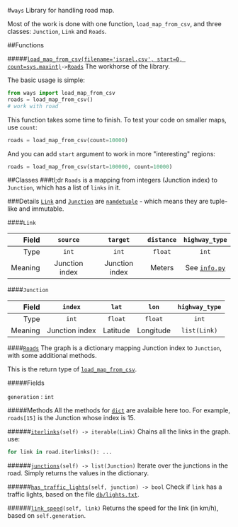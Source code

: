 #`ways`
Library for handling road map.

Most of the work is done with one function, `load_map_from_csv`, and three classes: `Junction`, `Link` and `Roads`.

##Functions

#####[`load_map_from_csv(filename='israel.csv', start=0, count=sys.maxint)`](graph.py#L74)` -> `[`Roads`](#roads)
The workhorse of the library.

The basic usage is simple:
```python
from ways import load_map_from_csv
roads = load_map_from_csv()
# work with road
```
This function takes some time to finish. To test your code on smaller maps, use `count`:
```python
roads = load_map_from_csv(count=10000)
```

And you can add `start` argument to work in more "interesting" regions:
```python
roads = load_map_from_csv(start=100000, count=10000)
```

##Classes
###tl;dr
`Roads` is a mapping from integers (Junction index) to `Junction`, which has a list of `links` in it.

###Details
[`Link`](graph.py#L12) and [`Junction`](graph.py#L12) are [`namdetuple`](https://docs.python.org/2/library/collections.html#collections.namedtuple) - which means they are tuple-like and immutable.

####`Link`

| Field | `source`       |  `target`   | `distance` | `highway_type` |
| -------:|:-------------:|:---------:|:--------:|:------------:|
| Type    | `int`        |  `int`    | `float`  | `int`        |
| Meaning |  Junction index | Junction index | Meters | See [`info.py`](info.py#L7) |

####`Junction`

| Field   | `index`       |  `lat`   | `lon` | `highway_type` |
| -------:|:-------------:|:---------:|:--------:|:------------:|
| Type    | `int`        |  `float`    | `float`  | `int`        |
| Meaning |  Junction index | Latitude | Longitude | `list(Link)` |

####[`Roads`](graph.py#L27)
The graph is a dictionary mapping Junction index to `Junction`, with some additional methods.

This is the return type of [`load_map_from_csv`](#functions).

#####Fields

`generation` : `int`

#####Methods
All the methods for [`dict`](https://docs.python.org/2/library/stdtypes.html#mapping-types-dict) are avalaible here too. For example, `roads[15]` is the Junction whose index is 15.

######[`iterlinks`](graph.py#L56)`(self) -> iterable(Link)`
Chains all the links in the graph. 
use: 
```python
for link in road.iterlinks(): ...
```

######[`junctions`](graph.py#L32)`(self) -> list(Junction)`
Iterate over the junctions in the road.
Simply returns the values in the dictionary.

######[`has_traffic_lights`](graph.py#L41)`(self, junction) -> bool`
Check if `link` has a traffic lights, based on the file [`db/lights.txt`](../db/lights.txt).

######[`link_speed`](graph.py#L46)`(self, link)`
Returns the speed for the link (in km/h), based on  `self.generation`.

